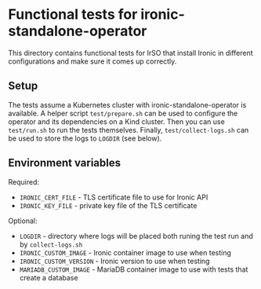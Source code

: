 # Functional tests for ironic-standalone-operator

This directory contains functional tests for IrSO that install Ironic in
different configurations and make sure it comes up correctly.

## Setup

The tests assume a Kubernetes cluster with ironic-standalone-operator is
available. A helper script `test/prepare.sh` can be used to configure the
operator and its dependencies on a Kind cluster. Then you can use `test/run.sh`
to run the tests themselves. Finally, `test/collect-logs.sh` can be used to
store the logs to `LOGDIR` (see below).

## Environment variables

Required:

- `IRONIC_CERT_FILE` - TLS certificate file to use for Ironic API
- `IRONIC_KEY_FILE` - private key file of the TLS certificate

Optional:

- `LOGDIR` - directory where logs will be placed both runing the test run and
  by `collect-logs.sh`
- `IRONIC_CUSTOM_IMAGE` - Ironic container image to use when testing
- `IRONIC_CUSTOM_VERSION` - Ironic version to use when testing
- `MARIADB_CUSTOM_IMAGE` - MariaDB container image to use with tests that
  create a database
